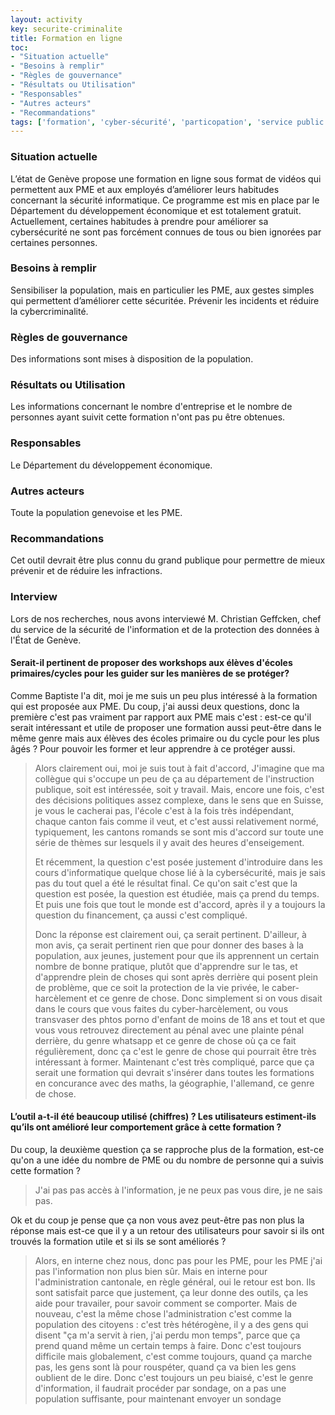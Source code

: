 ```yaml
---
layout: activity
key: securite-criminalite
title: Formation en ligne
toc:
- "Situation actuelle"
- "Besoins à remplir"
- "Règles de gouvernance"
- "Résultats ou Utilisation"
- "Responsables"
- "Autres acteurs"
- "Recommandations"
tags: ['formation', 'cyber-sécurité', 'particopation', 'service public']
---
```


### Situation actuelle

L’état de Genève propose une formation en ligne sous format de vidéos qui permettent aux PME et aux employés d’améliorer leurs habitudes concernant la sécurité informatique. Ce programme est mis en place par le Département du développement économique et est totalement gratuit.
Actuellement, certaines habitudes à prendre pour améliorer sa cybersécurité ne sont pas forcément connues de tous ou bien ignorées par certaines personnes.

### Besoins à remplir

Sensibiliser la population, mais en particulier les PME, aux gestes simples qui permettent d’améliorer cette sécuritée. Prévenir les incidents et réduire la cybercriminalité.

### Règles de gouvernance

Des informations sont mises à disposition de la population.

### Résultats ou Utilisation

Les informations concernant le nombre d'entreprise et le nombre de personnes ayant suivit cette formation n'ont pas pu être obtenues.

### Responsables

Le Département du développement économique.

### Autres acteurs

Toute la population genevoise et les PME.

### Recommandations

Cet outil devrait être plus connu du grand publique pour permettre de mieux prévenir et de réduire les infractions.

### Interview
Lors de nos recherches, nous avons interviewé M. Christian Geffcken, chef du service de la sécurité de l'information et de la protection des données à l'État de Genève.

#### Serait-il pertinent de proposer des workshops aux élèves d'écoles primaires/cycles pour les guider sur les manières de se protéger?
Comme Baptiste l'a dit, moi je me suis un peu plus intéressé à la formation qui est proposée aux PME. Du coup, j'ai aussi deux questions, donc la première c'est pas vraiment par rapport aux PME mais c'est : est-ce qu'il serait intéressant et utile de proposer une formation aussi peut-être dans le même genre mais aux élèves des écoles primaire ou du cycle pour les plus âgés ? Pour pouvoir les former et leur apprendre à ce protéger aussi.

> Alors clairement oui, moi je suis tout à fait d'accord, J'imagine que ma collègue qui s'occupe un peu de ça au département de l'instruction publique, soit est intéressée, soit y travail. Mais, encore une fois, c'est des décisions politiques assez complexe, dans le sens que en Suisse, je vous le cacherai pas, l'école c'est à la fois très indépendant, chaque canton fais comme il veut, et c'est aussi relativement normé, typiquement, les cantons romands se sont mis d'accord sur toute une série de thèmes sur lesquels il y avait des heures d'enseigement. 
>
> Et récemment, la question c'est posée justement d'introduire dans les cours d'informatique quelque chose lié à la cybersécurité, mais je sais pas du tout quel a été le résultat final. Ce qu'on sait c'est que la question est posée, la question est étudiée, mais ça prend du temps. Et puis une fois que tout le monde est d'accord, après il y a toujours la question du financement, ça aussi c'est compliqué.
>
> Donc la réponse est clairement oui, ça serait pertinent. D'ailleur, à mon avis, ça serait pertinent rien que pour donner des bases à la population, aux jeunes, justement pour que ils apprennent un certain nombre de bonne pratique, plutôt que d'apprendre sur le tas, et d'apprendre plein de choses qui sont après derrière qui posent plein de problème, que ce soit la protection de la vie privée, le caber-harcèlement et ce genre de chose. Donc simplement si on vous disait dans le cours que vous faites du cyber-harcèlement, ou vous transvaser des phtos porno d'enfant de moins de 18 ans et tout et que vous vous retrouvez directement au pénal avec une plainte pénal derrière, du genre whatsapp et ce genre de chose où ça ce fait régulièrement, donc ça c'est le genre de chose qui pourrait être très intéressant à former. Maintenant c'est très compliqué, parce que ça serait une formation qui devrait s'insérer dans toutes les formations en concurance avec des maths, la géographie, l'allemand, ce genre de chose.

#### L’outil a-t-il été beaucoup utilisé (chiffres) ? Les utilisateurs estiment-ils qu’ils ont amélioré leur comportement grâce à cette formation ?
Du coup, la deuxième question ça se rapproche plus de la formation, est-ce qu'on a une idée du nombre de PME ou du nombre de personne qui a suivis cette formation ? 

> J'ai pas pas accès à l'information, je ne peux pas vous dire, je ne sais pas.

Ok et du coup je pense que ça non vous avez peut-être pas non plus la réponse mais est-ce que il y a un retour des utilisateurs pour savoir si ils ont trouvés la formation utile et si ils se sont améliorés ?

> Alors, en interne chez nous, donc pas pour les PME, pour les PME j'ai pas l'information non plus bien sûr. Mais en interne pour l'administration cantonale, en règle général, oui le retour est bon. Ils sont satisfait parce que justement, ça leur donne des outils, ça les aide pour travailer, pour savoir comment se comporter. Mais de nouveau, c'est la même chose l'administration c'est comme la population des citoyens : c'est très hétérogène, il y a des gens qui disent "ça m'a servit à rien, j'ai perdu mon temps", parce que ça prend quand même un certain temps à faire. Donc c'est toujours difficile mais globalement, c'est comme toujours, quand ça marche pas, les gens sont là pour rouspéter, quand ça va bien les gens oublient de le dire. Donc c'est toujours un peu biaisé, c'est le genre d'information, il faudrait procéder par sondage, on a pas une population suffisante, pour maintenant envoyer un sondage